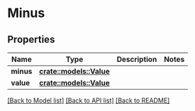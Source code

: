 # Minus

## Properties

Name | Type | Description | Notes
------------ | ------------- | ------------- | -------------
**minus** | [**crate::models::Value**](Value.md) |  | 
**value** | [**crate::models::Value**](Value.md) |  | 

[[Back to Model list]](../README.md#documentation-for-models) [[Back to API list]](../README.md#documentation-for-api-endpoints) [[Back to README]](../README.md)


